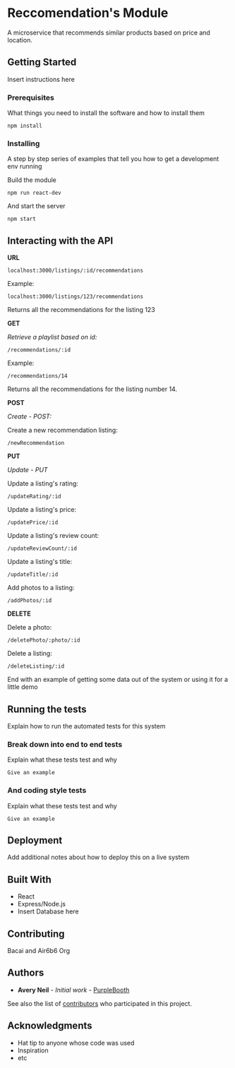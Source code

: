 # Reccomendation's Module

A microservice that recommends similar products based on price and location. 

## Getting Started

Insert instructions here

### Prerequisites

What things you need to install the software and how to install them

```
npm install
```

### Installing

A step by step series of examples that tell you how to get a development env running

Build the module

```
npm run react-dev
```

And start the server

```
npm start
```


## Interacting with the API

**URL**
```
localhost:3000/listings/:id/recommendations 
```
Example: 

```
localhost:3000/listings/123/recommendations 
```
Returns all the recommendations for the listing 123



**GET**

*Retrieve a playlist based on id:*

```
/recommendations/:id
```

Example:

```
/recommendations/14
```
Returns all the recommendations for the listing number 14.

**POST**

*Create - POST:*

Create a new recommendation listing:

```
/newRecommendation 
```

**PUT**

*Update - PUT*

Update a listing's rating:
```
/updateRating/:id
```

Update a listing's price:
```
/updatePrice/:id
```

Update a listing's review count:
```
/updateReviewCount/:id
```

Update a listing's title:
```
/updateTitle/:id
```

Add photos to a listing:
```
/addPhotos/:id
```

**DELETE**

Delete a photo:

```
/deletePhoto/:photo/:id
```

Delete a listing:

```
/deleteListing/:id
```


End with an example of getting some data out of the system or using it for a little demo

## Running the tests

Explain how to run the automated tests for this system

### Break down into end to end tests

Explain what these tests test and why

```
Give an example
```

### And coding style tests

Explain what these tests test and why

```
Give an example
```

## Deployment

Add additional notes about how to deploy this on a live system

## Built With

* React
* Express/Node.js
* Insert Database here

## Contributing

Bacai and Air6b6 Org

## Authors

* **Avery Neil** - *Initial work* - [PurpleBooth](https://github.com/PurpleBooth)

See also the list of [contributors](https://github.com/your/project/contributors) who participated in this project.


## Acknowledgments

* Hat tip to anyone whose code was used
* Inspiration
* etc
